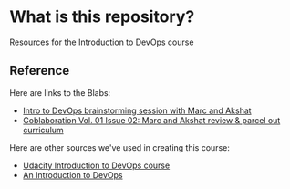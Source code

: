 # What is this repository?
Resources for the Introduction to DevOps course

## Reference
Here are links to the Blabs:
* [Intro to DevOps brainstorming session with Marc and Akshat](https://blab.im/74a2c918a8b94b22a63682c7211209fd)
* [Coblaboration Vol. 01 Issue 02: Marc and Akshat review & parcel out curriculum](https://blab.im/e54f442f2682481392a722440fb2eda5)

Here are other sources we've used in creating this course:
* [Udacity Introduction to DevOps course](https://www.udacity.com/course/intro-to-devops--ud611)
* [An Introduction to DevOps](http://devops.com/2014/04/02/introductiontodevops)
